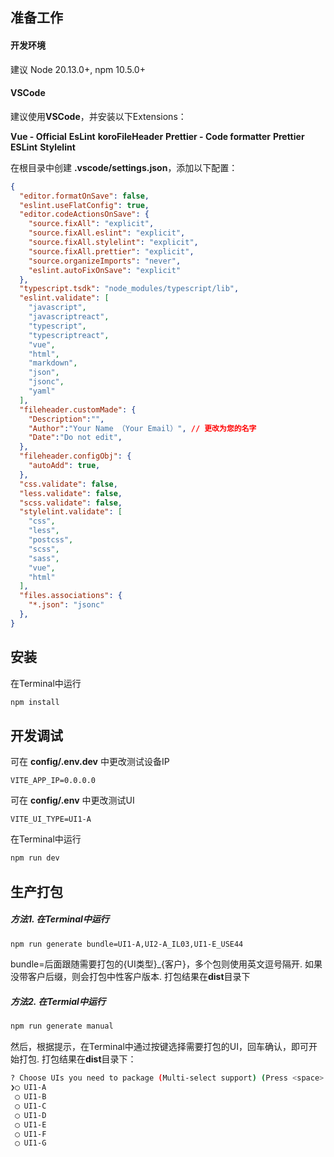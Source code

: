 ## 准备工作

#### 开发环境
建议 Node 20.13.0+, npm 10.5.0+

#### VSCode
建议使用**VSCode**，并安装以下Extensions：

**Vue - Official**
**EsLint**
**koroFileHeader**
**Prettier - Code formatter**
**Prettier ESLint**
**Stylelint**

在根目录中创建 **.vscode/settings.json**，添加以下配置：
```json
{
  "editor.formatOnSave": false,
  "eslint.useFlatConfig": true,
  "editor.codeActionsOnSave": {
    "source.fixAll": "explicit",
    "source.fixAll.eslint": "explicit",
    "source.fixAll.stylelint": "explicit",
    "source.fixAll.prettier": "explicit",
    "source.organizeImports": "never",
    "eslint.autoFixOnSave": "explicit"
  },
  "typescript.tsdk": "node_modules/typescript/lib",
  "eslint.validate": [
    "javascript",
    "javascriptreact",
    "typescript",
    "typescriptreact",
    "vue",
    "html",
    "markdown",
    "json",
    "jsonc",
    "yaml"
  ],
  "fileheader.customMade": {
    "Description":"",
    "Author":"Your Name （Your Email）", // 更改为您的名字
    "Date":"Do not edit",
  },
  "fileheader.configObj": {
    "autoAdd": true,
  },
  "css.validate": false,
  "less.validate": false,
  "scss.validate": false,
  "stylelint.validate": [
    "css",
    "less",
    "postcss",
    "scss",
    "sass",
    "vue",
    "html"
  ],
  "files.associations": {
    "*.json": "jsonc"
  },
}
```

## 安装

在Terminal中运行
```bash
npm install
```

## 开发调试

可在 **config/.env.dev** 中更改测试设备IP
```
VITE_APP_IP=0.0.0.0
```

可在 **config/.env** 中更改测试UI
```
VITE_UI_TYPE=UI1-A
```

在Terminal中运行
```bash
npm run dev
```

## 生产打包

##### 方法1. 在Terminal中运行
```bash
npm run generate bundle=UI1-A,UI2-A_IL03,UI1-E_USE44
```

bundle=后面跟随需要打包的{UI类型}_{客户}，多个包则使用英文逗号隔开. 如果没带客户后缀，则会打包中性客户版本. 打包结果在**dist**目录下

##### 方法2. 在Termial中运行
```bash
npm run generate manual
```

然后，根据提示，在Terminal中通过按键选择需要打包的UI，回车确认，即可开始打包. 打包结果在**dist**目录下：
```bash
? Choose UIs you need to package (Multi-select support) (Press <space> to select, <a> to toggle all, <i> to invert selection, and <enter> to proceed)
❯◯ UI1-A
 ◯ UI1-B
 ◯ UI1-C
 ◯ UI1-D
 ◯ UI1-E
 ◯ UI1-F
 ◯ UI1-G
```
